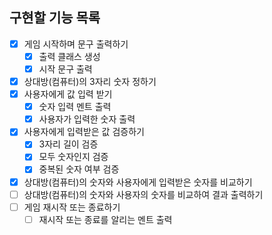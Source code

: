 ## 구현할 기능 목록
- [x] 게임 시작하며 문구 출력하기
  - [x] 출력 클래스 생성
  - [x] 시작 문구 출력
- [x] 상대방(컴퓨터)의 3자리 숫자 정하기
- [x] 사용자에게 값 입력 받기
  - [x] 숫자 입력 멘트 출력
  - [x] 사용자가 입력한 숫자 출력
- [x] 사용자에게 입력받은 값 검증하기
  - [x] 3자리 길이 검증
  - [x] 모두 숫자인지 검증
  - [x] 중복된 숫자 여부 검증
- [x] 상대방(컴퓨터)의 숫자와 사용자에게 입력받은 숫자를 비교하기
- [ ] 상대방(컴퓨터)의 숫자와 사용자의 숫자를 비교하여 결과 출력하기
- [ ] 게임 재시작 또는 종료하기
  - [ ] 재시작 또는 종료를 알리는 멘트 출력
